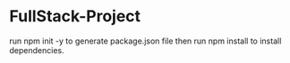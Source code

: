 # FullStack-Project

run npm init -y to generate package.json file then run npm install to install dependencies.

